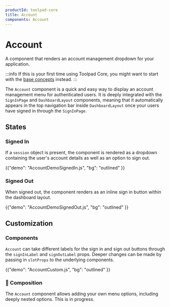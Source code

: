 ```yaml
---
productId: toolpad-core
title: Account
components: Account
---
```


# Account

<p class="description">A component that renders an account management dropdown for your application.</p>

:::info
If this is your first time using Toolpad Core, you might want to start with the [base concepts](/docs/data/toolpad/core/introduction/base-concepts/) instead.
:::

The `Account` component is a quick and easy way to display an account management menu for authenticated users. It is deeply integrated with the `SignInPage` and `DashboardLayout` components, meaning that it automatically appears in the top navigation bar inside `DashboardLayout` once your users have signed in through the `SignInPage`.

## States

### Signed In

If a `session` object is present, the component is rendered as a dropdown containing the user's account details as well as an option to sign out.

{{"demo": "AccountDemoSignedIn.js", "bg": "outlined" }}

### Signed Out

When signed out, the component renders as an inline sign in button within the dashboard layout.

{{"demo": "AccountDemoSignedOut.js", "bg": "outlined" }}

## Customization

### Components

`Account` can take different labels for the sign in and sign out buttons through the `signInLabel` and `signOutLabel` props. Deeper changes can be made by passing in `slotProps` to the underlying components.

{{"demo": "AccountCustom.js", "bg": "outlined" }}

### 🚧 Composition

The `Account` component allows adding your own menu options, including deeply nested options. This is in progress.
